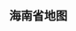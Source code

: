 ## 海南省地图

<div id="map-container">
  <div ref="echartRef" class="chart" style="width: 800px; height: 500px;"></div>
</div>

<script>
import * as echarts from "echarts";
import haiNanMap from "./js/haiNan.json";

export default {
  name: "haiNan-map",
  components: {},
  data() {
    return {
      chart: null,
      option: null,
      defaultCode: {
        name: "hainan",
        mapCode: haiNanMap,
      }
    };
  },
  mounted() {
    this.loadMap(); //初始化地图
  },
  methods: {
    loadMap() {
      const chart = echarts.init(this.$refs.echartRef);
      echarts.registerMap(this.defaultCode.name, this.defaultCode.mapCode);

      const convertFeatures = haiNanMap.features.map((item, index) => {
        return {
          name: item.properties.name,
          value: item.properties.cp,
        };
      });

      this.option = {
        title: {
          text: "HN",
          subtext: "hn map",
          left: "right",
          show: false
        },
        // visualMap: {
        //   left: "right",
        //   realtime: false,
        //   min: 500000,
        //   max: 38000000,
        //   inRange: {
        //     color: ["#1e5a9a", "#4395e1"],
        //   },
        //   text: ["High", "Low"],
        //   // calculable: true,
        // },
        // toolbox: {
        //   show: false,
        //   orient: "vertical",
        //   left: "left",
        //   top: "top",
        //   feature: {
        //     dataView: { readOnly: false },
        //     restore: {},
        //     saveAsImage: {},
        //   },
        // },

        // 地理坐标系组件用于地图的绘制，支持在地理坐标系上绘制散点图，线集。
        geo: {
          show: true,
          map: this.defaultCode.name,
          label: {
            normal: {
              show: false,
            },
            emphasis: {
              show: false,
            },
          },
          roam: false, // 是否可拖拽
          aspectScale: 1,
          itemStyle: {
            areaColor: "#01215c",
            borderWidth: 1, // 外层边框宽度
            borderColor: "#fff",
            shadowColor: "#021838",
            shadowOffsetX: 0,
            shadowOffsetY: 0,
          },
        },

        series: [
          {
            name: "Map",
            type: "map",
            aspectScale: 1,
            roam: false,
            map: this.defaultCode.name,
            label: {
              formatter: ["{b|{b}}", "{c|{c}}"].join("\n"),
              show: true,
              rich: {
                b: {
                  color: "#fff",
                  lineHeight: 26,
                  fontSize: 15,
                },
                c: {
                  color: "#fff",
                  fontSize: 15,
                },
              },
            },
            itemStyle: {
              borderColor: "#2a7fa3",
              areaColor: "#01215c",
              borderWidth: 1.2,
              shadowColor: "rgba(100, 100, 100, 0.6)",
              shadowBlur: 100,
              shadowOffsetX: -10,
              opacity: 0.9,
              emphasis: {
                areaColor: "#0e56c2",
              },
            },
            data: [
              { name: "三沙市", value: 0, itemStyle: {borderColor: "#0e56c2"}},
              { name: "儋州市", value: 4822023 },
              { name: "海口市", value: 2685905 },
              { name: "三亚市", value: 6553255 },
              { name: "白沙县", value: 2949131 },
              { name: "保亭县", value: 38041430 },
              { name: "昌江县", value: 5187582 },
              { name: "澄迈县", value: 3590347 },
              { name: "定安县", value: 917092 },
              { name: "东方市", value: 632323 },
              { name: "乐东县", value: 19317568 },
              { name: "临高县", value: 9919945 },
              { name: "陵水县", value: 1392313 },
              { name: "琼海市", value: 1595728 },
              { name: "琼中县", value: 12875255 },
              { name: "屯昌县", value: 6537334 },
              { name: "万宁市", value: 3074186 },
              { name: "文昌市", value: 2085905 },
              { name: "五指山市", value: 4380415 },
              { name: "秀英区", value: 114822023 },
              { name: "龙华区", value: 4822023 },
              { name: "琼山区", value: 19317568 },
              { name: "美兰区", value: 38041430 },
              { name: "崖州区", value: 5187582 },
              { name: "天涯区", value: 3590347 },
              { name: "吉阳区", value: 917092 },
              { name: "海棠区", value: 632323 },
            ],
          },
          {
            name: "pic",
            type: "scatter",
            coordinateSystem: "geo",
            //自定义图片的 位置（lng, lat）
            data: convertFeatures,
            //自定义图片的 大小
            symbolSize: [40, 40],
            //自定义图片的 路径(注：必须以image://开头)
            symbol: `image://https://images.wanjunshijie.com/2021/08/20210828120639693.png?imageView2/0/format/webp/q/75`,
          },

          {
            name: '引导线',
            type: 'lines',
            symbol: 'circle',
            symbolSize: 1,
            opacity: 1,
            data: [
              {
                name: '海口市',
                coords: [[110.42, 19.8651], [110.63119, 20.201971]]
              }
            ],
            label: {
              show: true,
              padding: [10, 20],
              color: '#fff',
              backgroundColor: '#af6062',
              borderRadius: 6,
              formatter: () => {
                return 'label';
              },
            },
            lineStyle: {
              type: 'solid',
              opacity: 1,
              color: '#725846',
            },
          }
        ],
      };
      chart.setOption(this.option);
      chart.on("click", function (params) {
        alert("当前点击:" + '\n 城市：' + params.name + '\n value值：' + params.value);
      });
    }
  },
};
</script>

<style lang="scss">
</style>
